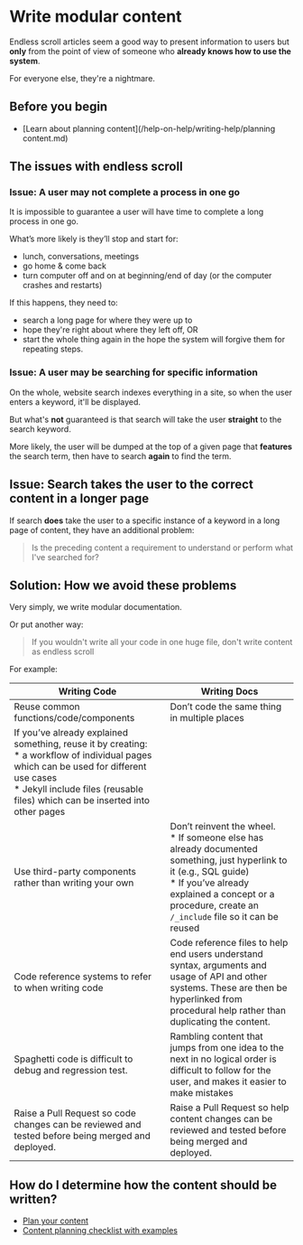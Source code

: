 # Write modular content

Endless scroll articles seem a good way to present information to users but **only** from the point of view of someone who **already knows how to use the system**.

For everyone else, they're a nightmare.

## Before you begin

* [Learn about planning content](/help-on-help/writing-help/planning content.md)

## The issues with endless scroll

### Issue: A user may not complete a process in one go

It is impossible to guarantee a user will have time to complete a long process in one go.

What’s more likely is they’ll stop and start for:
* lunch, conversations, meetings
* go home & come back
* turn computer off and on at beginning/end of day (or the computer crashes and restarts)

If this happens, they need to:
* search a long page for where they were up to
* hope they're right about where they left off, OR
* start the whole thing again in the hope the system will forgive them for repeating steps.

### Issue: A user may be searching for specific information

On the whole, website search indexes everything in a site, so when the user enters a keyword, it'll be displayed.

But what's **not** guaranteed is that search will take the user **straight** to the search keyword.

More likely, the user will be dumped at the top of a given page that **features** the search term, then have to search **again** to find the term.

## Issue: Search takes the user to the correct content in a longer page

If search **does** take the user to a specific instance of a keyword in a long page of content, they have an additional problem:

> Is the preceding content a requirement to understand or perform what I've searched for?

## Solution: How we avoid these problems

Very simply, we write modular documentation.

Or put another way:

> If you wouldn't write all your code in one huge file, don't write content as endless scroll

For example:

| Writing Code | Writing Docs |
|---|---|
| Reuse common functions/code/components | Don’t code the same thing in multiple places |
| If you’ve already explained something, reuse it by creating:<br/>* a workflow of individual pages which can be used for different use cases<br/>* Jekyll include files (reusable files) which can be inserted into other pages
| Use third-party components rather than writing your own | Don’t reinvent the wheel.<br/>* If someone else has already documented something, just hyperlink to it (e.g., SQL guide)<br/>* If you’ve already explained a concept or a procedure, create an `/_include` file so it can be reused |
| Code reference systems to refer to when writing code | Code reference files to help end users understand syntax, arguments and usage of API and other systems. These are then be hyperlinked from procedural help rather than duplicating the content. |
| Spaghetti code is difficult to debug and regression test. | Rambling content that jumps from one idea to the next in no logical order is difficult to follow for the user, and makes it easier to make mistakes |
| Raise a Pull Request so code changes can be reviewed and tested before being merged and deployed. | Raise a Pull Request so help content changes can be reviewed and tested before being merged and deployed. |

## How do I determine how the content should be written?

* [Plan your content](/writing-help/writing-planning-content)
* [Content planning checklist with examples](/writing-help/writing-content-checklist)
